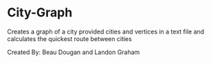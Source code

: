 # City-Graph
Creates a graph of a city provided cities and vertices in a text file and calculates the quickest route between cities 

Created By:
Beau Dougan and Landon Graham
